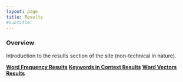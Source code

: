 ```yaml
---
layout: page
title: Results
#subtitle: 
---
```


### Overview

Introduction to the results section of the site (non-technical in nature).



**[Word Frequency Results](https://alsven.github.io/reswordfreq/)**
**[Keywords in Context Results](https://alsven.github.io/reskeywords/)**
**[Word Vectors Results](reswordvec)**